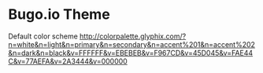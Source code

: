 # Bugo.io Theme

Default color scheme
http://colorpalette.glyphix.com/?n=white&n=light&n=primary&n=secondary&n=accent%201&n=accent%202&n=dark&n=black&v=FFFFFF&v=EBEBEB&v=F967CD&v=45D045&v=FAE44C&v=77AEFA&v=2A3444&v=000000
